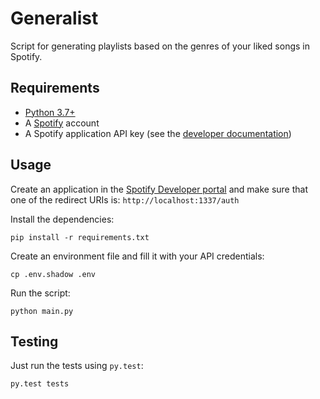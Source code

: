# Generalist

Script for generating playlists based on the genres of your liked songs in Spotify.

## Requirements

* [Python 3.7+](https://www.python.org/)
* A [Spotify](https://www.spotify.com/) account
* A Spotify application API key (see the [developer documentation](https://developer.spotify.com/))


## Usage

Create an application in the [Spotify Developer portal](https://developer.spotify.com/) and make sure that one of the redirect URIs is: `http://localhost:1337/auth`

Install the dependencies:

```shell
pip install -r requirements.txt
```

Create an environment file and fill it with your API credentials:

```shell
cp .env.shadow .env
```

Run the script:

```shell
python main.py
```

## Testing

Just run the tests using `py.test`:

```shell
py.test tests
```
